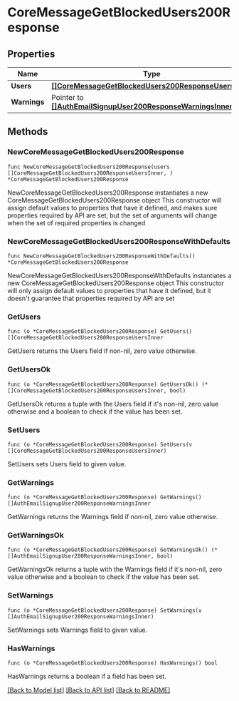 # CoreMessageGetBlockedUsers200Response

## Properties

Name | Type | Description | Notes
------------ | ------------- | ------------- | -------------
**Users** | [**[]CoreMessageGetBlockedUsers200ResponseUsersInner**](CoreMessageGetBlockedUsers200ResponseUsersInner.md) |  | 
**Warnings** | Pointer to [**[]AuthEmailSignupUser200ResponseWarningsInner**](AuthEmailSignupUser200ResponseWarningsInner.md) |  | [optional] 

## Methods

### NewCoreMessageGetBlockedUsers200Response

`func NewCoreMessageGetBlockedUsers200Response(users []CoreMessageGetBlockedUsers200ResponseUsersInner, ) *CoreMessageGetBlockedUsers200Response`

NewCoreMessageGetBlockedUsers200Response instantiates a new CoreMessageGetBlockedUsers200Response object
This constructor will assign default values to properties that have it defined,
and makes sure properties required by API are set, but the set of arguments
will change when the set of required properties is changed

### NewCoreMessageGetBlockedUsers200ResponseWithDefaults

`func NewCoreMessageGetBlockedUsers200ResponseWithDefaults() *CoreMessageGetBlockedUsers200Response`

NewCoreMessageGetBlockedUsers200ResponseWithDefaults instantiates a new CoreMessageGetBlockedUsers200Response object
This constructor will only assign default values to properties that have it defined,
but it doesn't guarantee that properties required by API are set

### GetUsers

`func (o *CoreMessageGetBlockedUsers200Response) GetUsers() []CoreMessageGetBlockedUsers200ResponseUsersInner`

GetUsers returns the Users field if non-nil, zero value otherwise.

### GetUsersOk

`func (o *CoreMessageGetBlockedUsers200Response) GetUsersOk() (*[]CoreMessageGetBlockedUsers200ResponseUsersInner, bool)`

GetUsersOk returns a tuple with the Users field if it's non-nil, zero value otherwise
and a boolean to check if the value has been set.

### SetUsers

`func (o *CoreMessageGetBlockedUsers200Response) SetUsers(v []CoreMessageGetBlockedUsers200ResponseUsersInner)`

SetUsers sets Users field to given value.


### GetWarnings

`func (o *CoreMessageGetBlockedUsers200Response) GetWarnings() []AuthEmailSignupUser200ResponseWarningsInner`

GetWarnings returns the Warnings field if non-nil, zero value otherwise.

### GetWarningsOk

`func (o *CoreMessageGetBlockedUsers200Response) GetWarningsOk() (*[]AuthEmailSignupUser200ResponseWarningsInner, bool)`

GetWarningsOk returns a tuple with the Warnings field if it's non-nil, zero value otherwise
and a boolean to check if the value has been set.

### SetWarnings

`func (o *CoreMessageGetBlockedUsers200Response) SetWarnings(v []AuthEmailSignupUser200ResponseWarningsInner)`

SetWarnings sets Warnings field to given value.

### HasWarnings

`func (o *CoreMessageGetBlockedUsers200Response) HasWarnings() bool`

HasWarnings returns a boolean if a field has been set.


[[Back to Model list]](../README.md#documentation-for-models) [[Back to API list]](../README.md#documentation-for-api-endpoints) [[Back to README]](../README.md)


